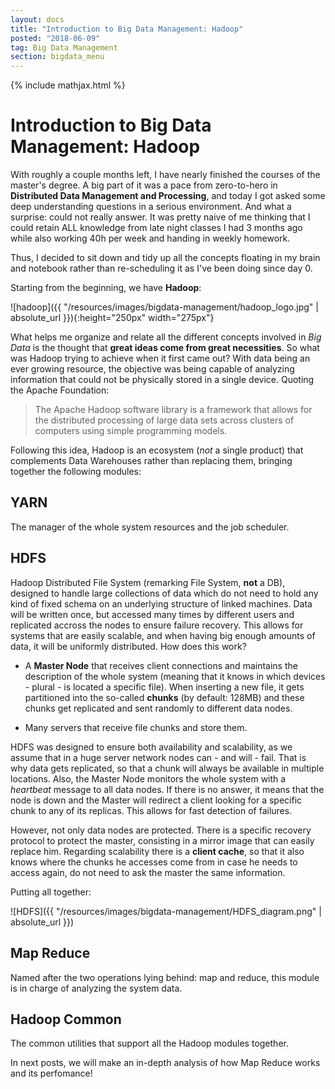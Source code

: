 ```yaml
---
layout: docs
title: "Introduction to Big Data Management: Hadoop"
posted: "2018-06-09"
tag: Big Data Management
section: bigdata_menu
---
```


{% include mathjax.html %}

# Introduction to Big Data Management: Hadoop

With roughly a couple months left, I have nearly finished the courses of the master's degree. A big part of it was a pace from zero-to-hero in **Distributed Data Management and Processing**, and today I got asked some deep understanding questions in a serious environment. And what a surprise: could not really answer. It was pretty naive of me thinking that I could retain ALL knowledge from late night classes I had 3 months ago while also working 40h per week and handing in weekly homework. 

Thus, I decided to sit down and tidy up all the concepts floating in my brain and notebook rather than re-scheduling it as I've been doing since day 0.

Starting from the beginning, we have **Hadoop**:

![hadoop]({{ "/resources/images/bigdata-management/hadoop_logo.jpg" | absolute_url }}){:height="250px" width="275px"}


What helps me organize and relate all the different concepts involved in *Big Data* is the thought that **great ideas come from great necessities**. So what was Hadoop trying to achieve when it first came out? With data being an ever growing resource, the objective was being capable of analyzing information that could not be physically stored in a single device. Quoting the Apache Foundation:

> The Apache Hadoop software library is a framework that allows for the distributed processing of large data sets across clusters of computers using simple programming models.


Following this idea, Hadoop is an ecosystem (*not* a single product) that complements Data Warehouses rather than replacing them, bringing together the following modules:

## **YARN**

The manager of the whole system resources and the job scheduler.

## **HDFS**

Hadoop Distributed File System (remarking File System, **not** a DB), designed to handle large collections of data which do not need to hold any kind of fixed schema on an underlying structure of linked machines. Data will be written once, but accessed many times by different users and replicated accross the nodes to ensure failure recovery. This allows for systems that are easily scalable, and when having big enough amounts of data, it will be uniformly distributed. How does this work?

* A **Master Node** that receives client connections and maintains the description of the whole system (meaning that it knows in which devices - plural -  is located a specific file). When inserting a new file, it gets partitioned into the so-called **chunks** (by default: 128MB) and these chunks get replicated and sent randomly to different data nodes.

* Many servers that receive file chunks and store them.

HDFS was designed to ensure both availability and scalability, as we assume that in a huge server network nodes can - and will - fail. That is why data gets replicated, so that a chunk will always be available in multiple locations. Also, the Master Node monitors the whole system with a *heartbeat* message to all data nodes. If there is no answer, it means that the node is down and the Master will redirect a client looking for a specific chunk to any of its replicas. This allows for fast detection of failures. 

However, not only data nodes are protected. There is a specific recovery protocol to protect the master, consisting in a mirror image that can easily replace him. Regarding scalability there is a **client cache**, so that it also knows where the chunks he accesses come from in case he needs to access again, do not need to ask the master the same information.

Putting all together:

![HDFS]({{ "/resources/images/bigdata-management/HDFS_diagram.png" | absolute_url }})

## **Map Reduce**

Named after the two operations lying behind: map and reduce, this module is in charge of analyzing the system data.

## **Hadoop Common**

The common utilities that support all the Hadoop modules together.


In next posts, we will make an in-depth analysis of how Map Reduce works and its perfomance!
